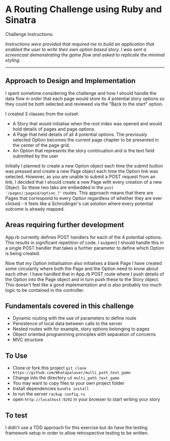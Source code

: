 A Routing Challenge using Ruby and Sinatra
====

Challenge Instructions: 

_Instructions were provided that required me to build an application that enabled the user to write their own option based story. I was sent a screencast demonstrating the game flow and asked to replicate the minimal styling._

___

Approach to Design and Implementation
---

I spent sometime considering the challenge and how I should handle the data flow in order that each page would store its 4 potential story options so they could be both selected and reviewed via the "Back to the start" option.

I created 3 classes from the outset: 

- A Story that would initialise when the root index was opened and would hold details of pages and page options.
- A Page that held details of all 4 potential options. The previously selected Option becomes the current page chapter to be presented in the center of the page grid.
- An Option that represents the story continuation and is the text field submitted by the user

Initially I planned to create a new Option object each time the submit button was pressed and create a new Page object each time the Option link was selected. However, as you are unable to submit a POST request from an <a> link, I decided that I should create a new Page with every creation of a new Object. So these two taks are embedded in the `post '/pages/:pageid/option_?'` routes. This approach means that there are Pages that correspond to every Option regardless of whether they are ever clicked - it feels like a Schrodinger's cat solution where every potential outcome is already mapped.

Areas requiring further development
---

App.rb currently defines POST handlers for each of the 4 potential options. This results in significant repetition of code. I suspect I should handle this in a single POST handler that takes a further parameter to define which Option is being created.

Now that my Option initialisation also initialises a blank Page I have created some circularity where both the Page and the Option need to know about each other. I have handled that in App.rb POST route where I push details of the Option into the Page object and in turn push these to the Story object. This doesn't feel like a good implementation and is also probably too much logic to be contained in the controller. 

Fundamentals covered in this challenge
---

- Dynamic routing with the use of parameters to define route
- Persistence of local data between calls to the server
- Nested routes with for example, story options belonging to pages
- Object oriented programming principles with separation of concerns
- MVC structure

To Use
---

- Clone or fork this project `git clone https://github.com/Whatapalaver/multi_path_text_game`
- Change into the directory `cd multi_path_text_game`
- You may want to copy files to your own project folder
- Install dependencies `bundle install`  
- to run the server `rackup config.ru`
- open `http://localhost:9292` in your browser to start writing your story

To test
---

I didn't use a TDD approach for this exercise but do have the testing framework setup in order to allow retrospective testing to be written.
<!-- - This command will run both the rspec tests and simplecov `bundle exec rspec`
- To view the coverage detail as a webpage run `open coverage/index.html` -->
